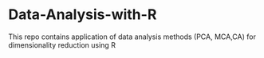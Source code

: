 # Data-Analysis-with-R
This repo contains application of data analysis methods (PCA, MCA,CA) for dimensionality reduction using R
